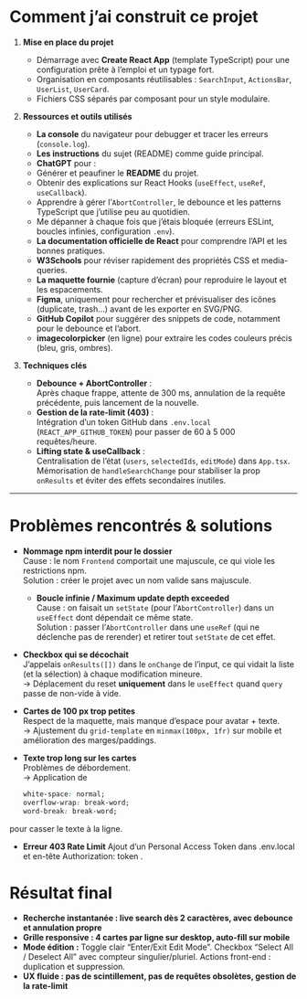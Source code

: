 
# Comment j’ai construit ce projet

1. **Mise en place du projet**  
   - Démarrage avec **Create React App** (template TypeScript) pour une configuration prête à l’emploi et un typage fort.  
   - Organisation en composants réutilisables : `SearchInput`, `ActionsBar`, `UserList`, `UserCard`.  
   - Fichiers CSS séparés par composant pour un style modulaire.

2. **Ressources et outils utilisés**  
   - **La console** du navigateur pour debugger et tracer les erreurs (`console.log`).  
   - **Les instructions** du sujet (README) comme guide principal.  
    - **ChatGPT** pour :  
     - Générer et peaufiner le **README** du projet.  
     - Obtenir des explications sur React Hooks (`useEffect`, `useRef`, `useCallback`).  
     - Apprendre à gérer l’`AbortController`, le debounce et les patterns TypeScript que j’utilise peu au quotidien.  
     - Me dépanner à chaque fois que j’étais bloquée (erreurs ESLint, boucles infinies, configuration `.env`).  
   - **La documentation officielle de React** pour comprendre l’API et les bonnes pratiques.  
   - **W3Schools** pour réviser rapidement des propriétés CSS et media-queries.  
   - **La maquette fournie** (capture d’écran) pour reproduire le layout et les espacements.  
   - **Figma**, uniquement pour rechercher et prévisualiser des icônes (duplicate, trash…) avant de les exporter en SVG/PNG.  
   - **GitHub Copilot** pour suggérer des snippets de code, notamment pour le debounce et l’abort.  
   - **imagecolorpicker** (en ligne) pour extraire les codes couleurs précis (bleu, gris, ombres).

3. **Techniques clés**  
   - **Debounce + AbortController** :  
     Après chaque frappe, attente de 300 ms, annulation de la requête précédente, puis lancement de la nouvelle.  
   - **Gestion de la rate-limit (403)** :  
     Intégration d’un token GitHub dans `.env.local` (`REACT_APP_GITHUB_TOKEN`) pour passer de 60 à 5 000 requêtes/heure.  
   - **Lifting state & useCallback** :  
     Centralisation de l’état (`users`, `selectedIds`, `editMode`) dans `App.tsx`.  
     Mémorisation de `handleSearchChange` pour stabiliser la prop `onResults` et éviter des effets secondaires inutiles.

---

# Problèmes rencontrés & solutions

- **Nommage npm interdit pour le dossier**  
  Cause : le nom `Frontend` comportait une majuscule, ce qui viole les restrictions npm.  
  Solution : créer le projet avec un nom valide sans majuscule.

  - **Boucle infinie / Maximum update depth exceeded**  
  Cause : on faisait un `setState` (pour l’`AbortController`) dans un `useEffect` dont dépendait ce même state.  
  Solution : passer l’`AbortController` dans une `useRef` (qui ne déclenche pas de rerender) et retirer tout `setState` de cet effet.

- **Checkbox qui se décochait**  
  J’appelais `onResults([])` dans le `onChange` de l’input, ce qui vidait la liste (et la sélection) à chaque modification mineure.  
  → Déplacement du reset **uniquement** dans le `useEffect` quand `query` passe de non-vide à vide.

- **Cartes de 100 px trop petites**  
  Respect de la maquette, mais manque d’espace pour avatar + texte.  
  → Ajustement du `grid-template` en `minmax(100px, 1fr)` sur mobile et amélioration des marges/paddings.

- **Texte trop long sur les cartes**  
  Problèmes de débordement.  
  → Application de  
  ```css
  white-space: normal;
  overflow-wrap: break-word;
  word-break: break-word;
pour casser le texte à la ligne.

- **Erreur 403 Rate Limit**
Ajout d’un Personal Access Token dans .env.local et en-tête Authorization: token <TOKEN>.

# Résultat final

- **Recherche instantanée : live search dès 2 caractères, avec debounce et annulation propre**
- **Grille responsive : 4 cartes par ligne sur desktop, auto-fill sur mobile**
- **Mode édition :**
Toggle clair “Enter/Exit Edit Mode”.
Checkbox “Select All / Deselect All” avec compteur singulier/pluriel.
Actions front-end : duplication et suppression.
- **UX fluide : pas de scintillement, pas de requêtes obsolètes, gestion de la rate-limit**